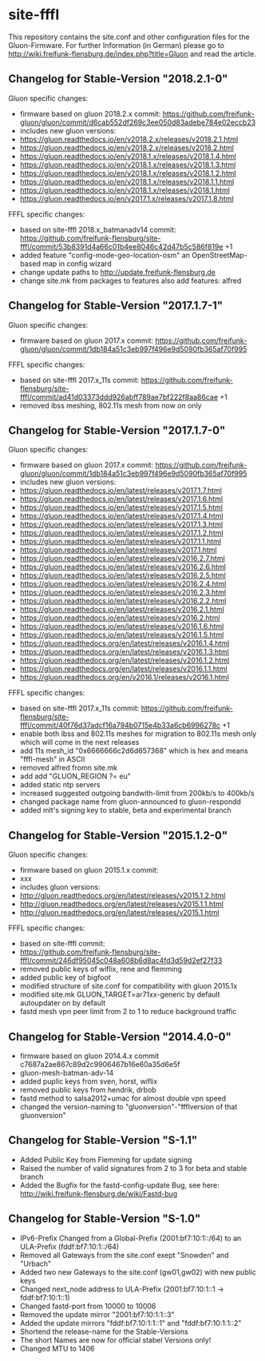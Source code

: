 site-fffl
=========

This repository contains the site.conf and other configuration files for the Gluon-Firmware. For further Information (in German) please go to http://wiki.freifunk-flensburg.de/index.php?title=Gluon and read the article.

Changelog for Stable-Version "2018.2.1-0"
-----------------------------------------
Gluon specific changes:
* firmware based on gluon 2018.2.x commit:
https://github.com/freifunk-gluon/gluon/commit/d6cab552df269c3ee050d83adebe784e02eccb23
* includes new gluon versions:
* https://gluon.readthedocs.io/en/v2018.2.x/releases/v2018.2.1.html
* https://gluon.readthedocs.io/en/v2018.2.x/releases/v2018.2.html
* https://gluon.readthedocs.io/en/v2018.1.x/releases/v2018.1.4.html
* https://gluon.readthedocs.io/en/v2018.1.x/releases/v2018.1.3.html
* https://gluon.readthedocs.io/en/v2018.1.x/releases/v2018.1.2.html
* https://gluon.readthedocs.io/en/v2018.1.x/releases/v2018.1.1.html
* https://gluon.readthedocs.io/en/v2018.1.x/releases/v2018.1.html
* https://gluon.readthedocs.io/en/v2017.1.x/releases/v2017.1.8.html


FFFL specific changes:
* based on site-fffl 2018.x_batmanadv14 commit:
https://github.com/freifunk-flensburg/site-fffl/commit/53b8391d4a66c01b4ee8046c42d47b5c586f819e +1 
* added feature "config-mode-geo-location-osm" an OpenStreetMap-based map in config wizard
* change update paths to http://update.freifunk-flensburg.de
* change site.mk from packages to features also add features: alfred

Changelog for Stable-Version "2017.1.7-1"
-----------------------------------------
Gluon specific changes:
* firmware based on gluon 2017.x commit:
https://github.com/freifunk-gluon/gluon/commit/1db184a51c3eb997f496e9d5090fb365af70f995

FFFL specific changes:
* based on site-fffl 2017.x_11s commit:
https://github.com/freifunk-flensburg/site-fffl/commit/ad41d03373ddd926abff789ae7bf222f8aa86cae +1
* removed ibss meshing, 802.11s mesh from now on only

Changelog for Stable-Version "2017.1.7-0"
-----------------------------------------
Gluon specific changes:
* firmware based on gluon 2017.x commit:
https://github.com/freifunk-gluon/gluon/commit/1db184a51c3eb997f496e9d5090fb365af70f995
* includes new gluon versions:
* https://gluon.readthedocs.io/en/latest/releases/v2017.1.7.html
* https://gluon.readthedocs.io/en/latest/releases/v2017.1.6.html
* https://gluon.readthedocs.io/en/latest/releases/v2017.1.5.html
* https://gluon.readthedocs.io/en/latest/releases/v2017.1.4.html
* https://gluon.readthedocs.io/en/latest/releases/v2017.1.3.html
* https://gluon.readthedocs.io/en/latest/releases/v2017.1.2.html
* https://gluon.readthedocs.io/en/latest/releases/v2017.1.1.html
* https://gluon.readthedocs.io/en/latest/releases/v2017.1.html
* https://gluon.readthedocs.io/en/latest/releases/v2016.2.7.html
* https://gluon.readthedocs.io/en/latest/releases/v2016.2.6.html
* https://gluon.readthedocs.io/en/latest/releases/v2016.2.5.html
* https://gluon.readthedocs.io/en/latest/releases/v2016.2.4.html
* https://gluon.readthedocs.io/en/latest/releases/v2016.2.3.html
* https://gluon.readthedocs.io/en/latest/releases/v2016.2.2.html
* https://gluon.readthedocs.io/en/latest/releases/v2016.2.1.html
* https://gluon.readthedocs.io/en/latest/releases/v2016.2.html
* https://gluon.readthedocs.io/en/latest/releases/v2016.1.6.html
* https://gluon.readthedocs.io/en/latest/releases/v2016.1.5.html
* https://gluon.readthedocs.org/en/latest/releases/v2016.1.4.html
* https://gluon.readthedocs.org/en/latest/releases/v2016.1.3.html
* https://gluon.readthedocs.org/en/latest/releases/v2016.1.2.html
* https://gluon.readthedocs.org/en/latest/releases/v2016.1.1.html
* https://gluon.readthedocs.org/en/v2016.1/releases/v2016.1.html

FFFL specific changes:
* based on site-fffl 2017.x_11s commit:
https://github.com/freifunk-flensburg/site-fffl/commit/40f76d37adcf16a794b0715e4b33a6cb6996278c +1 
* enable both ibss and 802.11s meshes for migration to 802.11s mesh only which will come in the next releases
* add 11s mesh_id "0x6666666c2d6d657368" which is hex and means "fffl-mesh" in ASCII
* removed alfred fromn site.mk
* add add "GLUON_REGION ?= eu"
* added static ntp servers 
* increased suggested outgoing bandwith-limit from 200kb/s to 400kb/s
* changed package name from gluon-announced to gluon-respondd
* added mlt's signing key to stable, beta and experimental branch 


Changelog for Stable-Version "2015.1.2-0"
-----------------------------------------
Gluon specific changes:
* firmware based on gluon 2015.1.x commit:
* xxx
* includes gluon versions:
* http://gluon.readthedocs.org/en/latest/releases/v2015.1.2.html
* http://gluon.readthedocs.org/en/latest/releases/v2015.1.1.html
* http://gluon.readthedocs.org/en/latest/releases/v2015.1.html

FFFL specific changes:
* based on site-fffl commit:
* https://github.com/freifunk-flensburg/site-fffl/commit/246df95045c048a608b6d8ac4fd3d59d2ef27f33
* removed public keys of wiflix, rene and flemming
* added public key of bigfoot
* modified structure of site.conf for compatibility with gluon 2015.1x
* modified site.mk GLUON_TARGET=ar71xx-generic  by default autoupdater on by default
* fastd mesh vpn peer limit from 2 to 1 to reduce background traffic

Changelog for Stable-Version "2014.4.0-0"
-----------------------------------------
* firmware based on gluon 2014.4.x commit c7687a2ae867c89d2c9906467b16e60a35d6e5f
* gluon-mesh-batman-adv-14
* added puplic keys from sven, horst, wiflix
* removed public keys from hendrik, drbob
* fastd method to salsa2012+umac for almost double vpn speed
* changed the version-naming to "gluonversion"-"ffflversion of that gluonversion"

Changelog for Stable-Version "S-1.1"
------------------------------------
* Added Public Key from Flemming for update signing
* Raised the number of valid signatures from 2 to 3 for beta and stable branch
* Added the Bugfix for the fastd-config-update Bug, see here: http://wiki.freifunk-flensburg.de/wiki/Fastd-bug

Changelog for Stable-Version "S-1.0"
------------------------------------
* IPv6-Prefix Changed from a Global-Prefix (2001:bf7:10:1::/64) to an ULA-Prefix (fddf:bf7:10:1::/64)
* Removed all Gateways from the site.conf exept "Snowden" and "Urbach"
* Added two new Gateways to the site.conf (gw01,gw02) with new public keys
* Changed next_node address to ULA-Prefix (2001:bf7:10:1::1 -> fddf:bf7:10:1::1)
* Changed fastd-port from 10000 to 10006
* Removed the update mirror "2001:bf7:10:1:1::3"
* Added the update mirrors "fddf:bf7:10:1:1::1" and "fddf:bf7:10:1:1::2"
* Shortend the release-name for the Stable-Versions
* The short Names are now for official stabel Versions only!
* Changed MTU to 1406
